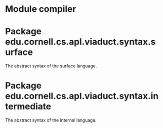 # Module compiler

# Package edu.cornell.cs.apl.viaduct.syntax.surface

The abstract syntax of the surface language.

# Package edu.cornell.cs.apl.viaduct.syntax.intermediate

The abstract syntax of the internal language.
